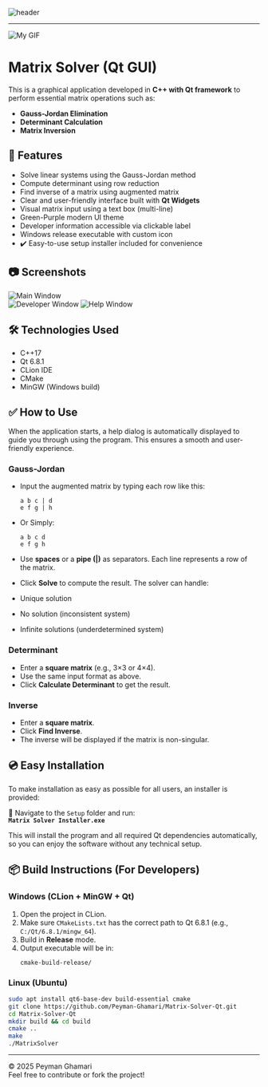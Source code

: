 ![header](https://capsule-render.vercel.app/api?type=blur&height=300&text=Matrix%20Solver&reversal=false&section=footer&textBg=false&fontColor=A020F0)
<br>
__________________________________________________________________________________________________
![My GIF](assets/Peyman.gif)
<br>
# Matrix Solver (Qt GUI)

This is a graphical application developed in **C++ with Qt framework** to perform essential matrix operations such as:

- **Gauss-Jordan Elimination**
- **Determinant Calculation**
- **Matrix Inversion**

## 🧮 Features

- Solve linear systems using the Gauss-Jordan method
- Compute determinant using row reduction
- Find inverse of a matrix using augmented matrix
- Clear and user-friendly interface built with **Qt Widgets**
- Visual matrix input using a text box (multi-line)
- Green-Purple modern UI theme
- Developer information accessible via clickable label
- Windows release executable with custom icon
- ✔️ Easy-to-use setup installer included for convenience

## 📷 Screenshots

![Main Window](ScreenShots/main.png)  
![Developer Window](ScreenShots/dev.png)
![Help Window](ScreenShots/help.png)

## 🛠️ Technologies Used

- C++17
- Qt 6.8.1
- CLion IDE
- CMake
- MinGW (Windows build)

## ✅ How to Use

When the application starts, a help dialog is automatically displayed to guide you through using the program. This ensures a smooth and user-friendly experience.

### Gauss-Jordan

- Input the augmented matrix by typing each row like this:
  ```
  a b c | d
  e f g | h
  ```
- Or Simply:
  ```
  a b c d
  e f g h
  ```

- Use **spaces** or a **pipe (|)** as separators. Each line represents a row of the matrix.
- Click **Solve** to compute the result. The solver can handle:
- Unique solution
- No solution (inconsistent system)
- Infinite solutions (underdetermined system)

### Determinant

- Enter a **square matrix** (e.g., 3×3 or 4×4).
- Use the same input format as above.
- Click **Calculate Determinant** to get the result.

### Inverse

- Enter a **square matrix**.
- Click **Find Inverse**.
- The inverse will be displayed if the matrix is non-singular.
## 💿 Easy Installation

To make installation as easy as possible for all users, an installer is provided:

📁 Navigate to the `Setup` folder and run:  
**`Matrix Solver Installer.exe`**

This will install the program and all required Qt dependencies automatically, so you can enjoy the software without any technical setup.

## 📦 Build Instructions (For Developers)

### Windows (CLion + MinGW + Qt)

1. Open the project in CLion.
2. Make sure `CMakeLists.txt` has the correct path to Qt 6.8.1 (e.g., `C:/Qt/6.8.1/mingw_64`).
3. Build in **Release** mode.
4. Output executable will be in:  
   ```
   cmake-build-release/
   ```

### Linux (Ubuntu)

```bash
sudo apt install qt6-base-dev build-essential cmake
git clone https://github.com/Peyman-Ghamari/Matrix-Solver-Qt.git
cd Matrix-Solver-Qt
mkdir build && cd build
cmake ..
make
./MatrixSolver
```

---

© 2025 Peyman Ghamari  
Feel free to contribute or fork the project!

